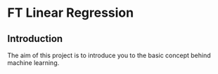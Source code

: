 # FT Linear Regression

## Introduction

The aim of this project is to introduce you to the basic concept behind machine learning.
